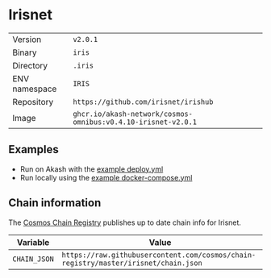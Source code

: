 # Irisnet

| | |
|---|---|
|Version|`v2.0.1`|
|Binary|`iris`|
|Directory|`.iris`|
|ENV namespace|`IRIS`|
|Repository|`https://github.com/irisnet/irishub`|
|Image|`ghcr.io/akash-network/cosmos-omnibus:v0.4.10-irisnet-v2.0.1`|

## Examples

- Run on Akash with the [example deploy.yml](./deploy.yml)
- Run locally using the [example docker-compose.yml](./docker-compose.yml)

## Chain information

The [Cosmos Chain Registry](https://github.com/cosmos/chain-registry) publishes up to date chain info for Irisnet.

|Variable|Value|
|---|---|
|`CHAIN_JSON`|`https://raw.githubusercontent.com/cosmos/chain-registry/master/irisnet/chain.json`|
